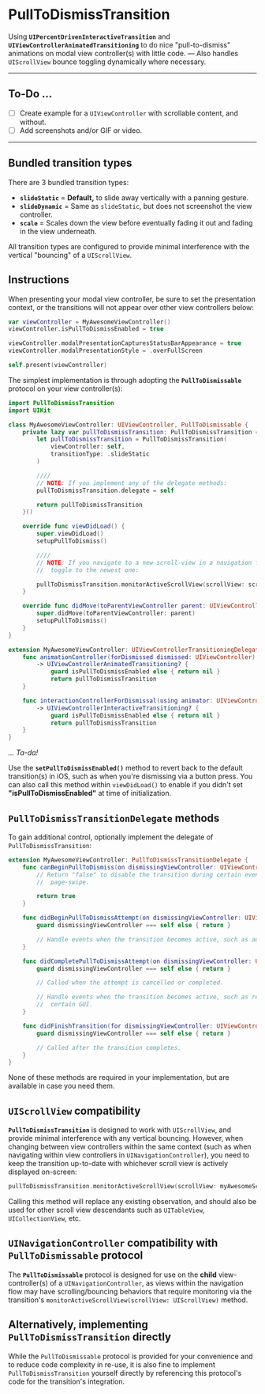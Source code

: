 # PullToDismissTransition
Using **`UIPercentDrivenInteractiveTransition`** and **`UIViewControllerAnimatedTransitioning`** to do nice "pull-to-dismiss" animations on modal view controller(s) with little code. — Also handles `UIScrollView` bounce toggling dynamically where necessary.

---

## To-Do ...
- [ ] Create example for a `UIViewController` with scrollable content, and without.
- [ ] Add screenshots and/or GIF or video.

---

## Bundled transition types

There are 3 bundled transition types:
- **`slideStatic`** = **Default,** to slide away vertically with a panning gesture.
- **`slideDynamic`** = Same as `slideStatic`, but does not screenshot the view controller.
- **`scale`** = Scales down the view before eventually fading it out and fading in the view underneath.

All transition types are configured to provide minimal interference with the vertical "bouncing" of a `UIScrollView`.

## Instructions

When presenting your modal view controller, be sure to set the presentation context, or the transitions will not appear over other view controllers below:

```swift
var viewController = MyAwesomeViewController()
viewController.isPullToDismissEnabled = true

viewController.modalPresentationCapturesStatusBarAppearance = true
viewController.modalPresentationStyle = .overFullScreen

self.present(viewController)
```

The simplest implementation is through adopting the **`PullToDismissable`** protocol on your view controller(s):

```swift
import PullToDismissTransition
import UIKit

class MyAwesomeViewController: UIViewController, PullToDismissable {
    private lazy var pullToDismissTransition: PullToDismissTransition = {
        let pullToDismissTransition = PullToDismissTransition(
            viewController: self,
            transitionType: .slideStatic
        )

        ////
        // NOTE: If you implement any of the delegate methods:
        pullToDismissTransition.delegate = self

        return pullToDismissTransition
    }()

    override func viewDidLoad() {
        super.viewDidLoad()
        setupPullToDismiss()

        ////
        // NOTE: If you navigate to a new scroll-view in a navigation flow (but the same context),
        //  toggle to the newest one:

        pullToDismissTransition.monitorActiveScrollView(scrollView: scrollView)
    }

    override func didMove(toParentViewController parent: UIViewController?) {
        super.didMove(toParentViewController: parent)
        setupPullToDismiss()
    }
}

extension MyAwesomeViewController: UIViewControllerTransitioningDelegate {
    func animationController(forDismissed dismissed: UIViewController)
        -> UIViewControllerAnimatedTransitioning? {
            guard isPullToDismissEnabled else { return nil }
            return pullToDismissTransition
    }

    func interactionControllerForDismissal(using animator: UIViewControllerAnimatedTransitioning)
        -> UIViewControllerInteractiveTransitioning? {
            guard isPullToDismissEnabled else { return nil }
            return pullToDismissTransition
    }
}
```

*... Ta-da!*

Use the **`setPullToDismissEnabled()`** method to revert back to the default transition(s) in iOS, such as when you're dismissing via a button press. You can also call this method within `viewDidLoad()` to enable if you didn't set **"isPullToDismissEnabled"** at time of initialization.

## `PullToDismissTransitionDelegate` methods

To gain additional control, optionally implement the delegate of `PullToDismissTransition`:

```swift
extension MyAwesomeViewController: PullToDismissTransitionDelegate {
    func canBeginPullToDismiss(on dismissingViewController: UIViewController) -> Bool {
        // Return "false" to disable the transition during certain events, such as a horizontal
        //  page-swipe.

        return true
    }

    func didBeginPullToDismissAttempt(on dismissingViewController: UIViewController) {
        guard dismissingViewController === self else { return }

        // Handle events when the transition becomes active, such as adjusting or disabling certain GUI.
    }

    func didCompletePullToDismissAttempt(on dismissingViewController: UIViewController, willDismiss: Bool) {
        guard dismissingViewController === self else { return }

        // Called when the attempt is cancelled or completed.

        // Handle events when the transition becomes active, such as reverting adjusted or re-enabling
        //  certain GUI.
    }

    func didFinishTransition(for dismissingViewController: UIViewController, didDismiss: Bool) {
        guard dismissingViewController === self else { return }

        // Called after the transition completes.
    }
}
```

None of these methods are required in your implementation, but are available in case you need them.

## `UIScrollView` compatibility

**`PullToDismissTransition`** is designed to work with `UIScrollView`, and provide minimal interference with any vertical bouncing. However, when changing between view controllers within the same context (such as when navigating within view controllers in `UINavigationController`), you need to keep the transition up-to-date with whichever scroll view is actively displayed on-screen:

```swift
pullToDismissTransition.monitorActiveScrollView(scrollView: myAwesomeScrollView)
```

Calling this method will replace any existing observation, and should also be used for other scroll view descendants such as `UITableView`, `UICollectionView`, etc.

## `UINavigationController` compatibility with `PullToDismissable` protocol

The **`PullToDismissable`** protocol is designed for use on the **child** view-controller(s) of a `UINavigationController`, as views within the navigation flow may have scrolling/bouncing behaviors that require monitoring via the transition's `monitorActiveScrollView(scrollView: UIScrollView)` method.

## Alternatively, implementing `PullToDismissTransition` directly

While the `PullToDismissable` protocol is provided for your convenience and to reduce code complexity in re-use, it is also fine to implement `PullToDismissTransition` yourself directly by referencing this protocol's code for the transition's integration.
